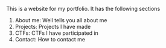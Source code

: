 This is a website for my portfolio. It has the following sections
1. About me: Well tells you all about me
2. Projects: Projects I have made
3. CTFs: CTFs I have participated in
4. Contact: How to contact me
